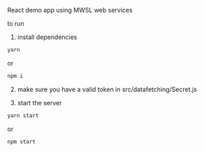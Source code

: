 
React demo app using MWSL web services

to run

1. install dependencies
```sh
yarn
```
or
```sh
npm i
```

2. make sure you have a valid token in src/datafetching/Secret.js

3. start the server
```sh
yarn start
```
or
```sh
npm start
```
